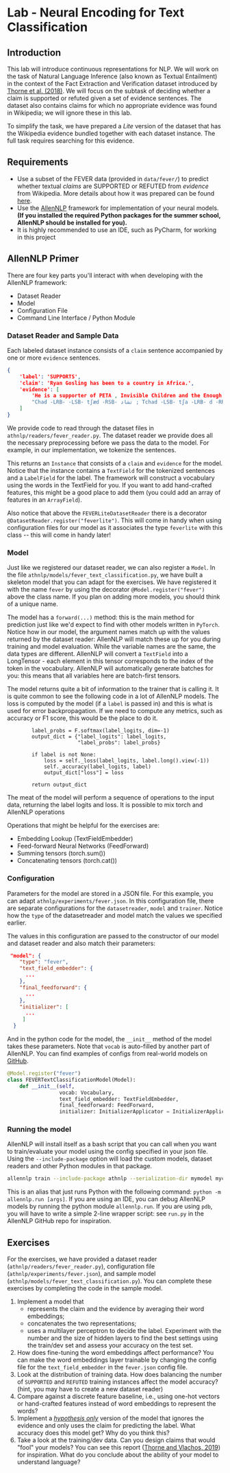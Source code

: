 # Lab - Neural Encoding for Text Classification

## Introduction 

This lab will introduce continuous representations for NLP. 
We will work on the task of Natural Language Inference (also known as Textual Entailment) in the context of the Fact Extraction and Verification dataset introduced by [Thorne et al. (2018)](https://arxiv.org/abs/1803.05355). 
We will focus on the subtask of deciding whether a claim is supported or refuted given a set of evidence sentences. 
The dataset also contains claims for which no appropriate evidence was found in Wikipedia; we will ignore these in this lab.

To simplify the task, we have prepared a _Lite_ version of the dataset that has the Wikipedia evidence bundled together with each dataset instance. The full task requires searching for this evidence.

## Requirements

- Use a subset of the FEVER data (provided in `data/fever/`) to predict whether textual _claims_ are SUPPORTED or REFUTED from _evidence_ from Wikipedia. More details about how it was prepared can be found [here](https://github.com/j6mes/feverlite/releases).
- Use the [AllenNLP](https://allennlp.org/) framework for implementation of your neural models. **(If you installed the required Python packages for the summer school, AllenNLP should be installed for you).**
- It is highly recommended to use an IDE, such as PyCharm, for working in this project


## AllenNLP Primer
There are four key parts you'll interact with when developing with the AllenNLP framework:

* Dataset Reader
* Model
* Configuration File
* Command Line Interface / Python Module

### Dataset Reader and Sample Data
Each labeled dataset instance consists of a `claim` sentence accompanied by one or more `evidence` sentences. 

```json
{    
    'label': 'SUPPORTS',
    'claim': 'Ryan Gosling has been to a country in Africa.',
    'evidence': [
        'He is a supporter of PETA , Invisible Children and the Enough Project and has traveled to Chad , Uganda and eastern Congo to raise awareness about conflicts in the regions .', 
        "Chad -LRB- -LSB- tʃæd -RSB- تشاد ; Tchad -LSB- tʃa -LRB- d -RRB- -RSB- -RRB- , officially the Republic of Chad -LRB- ; `` Republic of the Chad '' -RRB- , is a landlocked country in Central Africa ."
    ]
}
```

We provide code to read through the dataset files in `athnlp/readers/fever_reader.py`. 
The dataset reader we provide does all the necessary preprocessing before we pass the data to the model. For example, in our implementation, we tokenize the sentences.
 
This returns an `Instance` that consists of a `claim` and `evidence` for the model. 
Notice that the instance contains a `TextField` for the tokenized sentences and a `LabelField` for the label. 
The framework will construct a vocabulary using the words in the TextField for you. 
If you want to add hand-crafted features, this might be a good place to add them (you could add an array of features in an `ArrayField`).

Also notice that above the `FEVERLiteDatasetReader` there is a decorator `@DatasetReader.register("feverlite")`. This will come in handy when using configuration files for our model as it associates the type `feverlite` with this class -- this will come in handy later!


### Model
Just like we registered our dataset reader, we can also register a `Model`. In the file `athnlp/models/fever_text_classification.py`, we have built a skeleton model that you can adapt for the exercises. We have registered it with the name `fever` by using the decorator `@Model.register("fever")` above the class name. If you plan on adding more models, you should think of a unique name.

The model has a `forward(...)` method: this is the main method for prediction just like we'd expect to find with other models written in `PyTorch`. 
Notice how in our model, the argument names match up with the values returned by the dataset reader: AllenNLP will match these up for you during training and model evaluation. 
While the variable names are the same, the data types are different. AllenNLP will convert a `TextField` into a LongTensor - each element in this tensor corresponds to the index of the token in the vocabulary.
AllenNLP will automatically generate batches for you: this means that all variables here are batch-first tensors.

The model returns quite a bit of information to the trainer that is calling it. 
It is quite common to see the following code in a lot of AllenNLP models.
The loss is computed by the model (if a `label` is passed in) and this is what is used for error backpropagation.
If we need to compute any metrics, such as accuracy or F1 score, this would be the place to do it.
```
        label_probs = F.softmax(label_logits, dim=-1)
        output_dict = {"label_logits": label_logits,
                       "label_probs": label_probs}

        if label is not None:
            loss = self._loss(label_logits, label.long().view(-1))
            self._accuracy(label_logits, label)
            output_dict["loss"] = loss
            
        return output_dict
```

The meat of the model will perform a sequence of operations to the input data, returning the label logits and loss.
It is possible to mix torch and AllenNLP operations

Operations that might be helpful for the exercises are:

* Embedding Lookup (TextFieldEmbedder)
* Feed-forward Neural Networks (FeedForward)
* Summing tensors (torch.sum())
* Concatenating tensors (torch.cat())

  
### Configuration
Parameters for the model are stored in a JSON file. For this example, you can adapt `athnlp/experiments/fever.json`. 
In this configuration file, there are separate configurations for the `datasetreader`, `model` and `trainer`. 
Notice how the `type` of the datasetreader and model match the values we specified earlier. 

The values in this configuration are passed to the constructor of our model and dataset reader and also match their parameters:

```json
 "model": {
    "type": "fever",
    "text_field_embedder": {
      ...
    },
    "final_feedforward": {
      ...
    },
    "initializer": [
      ...
     ]
  }
```
And in the python code for the model, the `__init__` method of the model takes these parameters. Note that `vocab` is auto-filled by another part of AllenNLP.
You can find examples of configs from real-world models on [GitHub](https://github.com/allenai/allennlp/tree/master/training_config).
```python
@Model.register("fever")
class FEVERTextClassificationModel(Model):
    def __init__(self,
                 vocab: Vocabulary,
                 text_field_embedder: TextFieldEmbedder,
                 final_feedforward: FeedForward,
                 initializer: InitializerApplicator = InitializerApplicator()):
 ```
 
### Running the model
AllenNLP will install itself as a bash script that you can call when you want to train/evaluate your model using the config specified in your json file. Using the `--include-package` option will load the custom models, dataset readers and other Python modules in that package.
```bash
allennlp train --include-package athnlp --serialization-dir mymodel myconfig.json
``` 
This is an alias that just runs Python with the following command: `python -m allennlp.run [args]`. 
If you are using an IDE, you can debug AllenNLP models by running the python module `allennlp.run`. 
If you are using `pdb`, you will have to write a simple 2-line wrapper script: see `run.py` in the AllenNLP GitHub repo for inspiration. 


## Exercises
For the exercises, we have provided a dataset reader (`athnlp/readers/fever_reader.py`), configuration file (`athnlp/experiments/fever.json`), and sample model (`athnlp/models/fever_text_classification.py`). You can complete these exercises by completing the code in the sample model.

1. Implement a model that 
	- represents the claim and the evidence by averaging their word embeddings;
	- concatenates the two representations;
	- uses a multilayer perceptron to decide the label.
Experiment with the number and the size of hidden layers to find the best settings using the train/dev set and assess your accuracy on the test set.
2. How does fine-tuning the word embeddings affect performance? You can make the word embeddings layer trainable by changing the config file for the `text_field_embedder` in the `fever.json` config file. 
3. Look at the distribution of training data. How does balancing the number of `SUPPORTED` and `REFUTED` training instances affect the model accuracy? (hint, you may have to create a new dataset reader)
4. Compare against a discrete feature baseline, i.e., using one-hot vectors or hand-crafted features instead of word embeddings to represent the words?
5. Implement a _[hypothesis only](https://www.aclweb.org/anthology/S18-2023)_ version of the model that ignores the evidence and only uses the claim for predicting the label. What accuracy does this model get? Why do you think this?
6. Take a look at the training/dev data. Can you design claims that would "fool" your models? You can see this report ([Thorne and Vlachos, 2019](https://arxiv.org/abs/1903.05543)) for inspiration. 
What do you conclude about the ability of your model to understand language?

